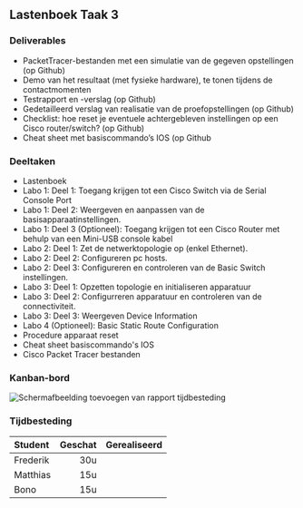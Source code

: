 ## Lastenboek Taak 3

### Deliverables
 
* PacketTracer-bestanden met een simulatie van de gegeven opstellingen (op Github)
* Demo van het resultaat (met fysieke hardware), te tonen tijdens de contactmomenten
* Testrapport en -verslag (op Github)
* Gedetailleerd verslag van realisatie van de proefopstellingen (op Github)
* Checklist: hoe reset je eventuele achtergebleven instellingen op een Cisco router/switch? (op Github)
* Cheat sheet met basiscommando’s IOS (op Github


### Deeltaken
* Lastenboek
* Labo 1: Deel 1: Toegang krijgen tot een Cisco Switch via de Serial Console Port
* Labo 1: Deel 2: Weergeven en aanpassen van de basisapparaatinstellingen.
* Labo 1: Deel 3 (Optioneel): Toegang krijgen tot een Cisco Router met behulp van een Mini-USB console kabel 
* Labo 2: Deel 1: Zet de netwerktopologie op (enkel Ethernet).
* Labo 2: Deel 2: Configureren pc hosts.
* Labo 2: Deel 3: Configureren en controleren van de Basic Switch instellingen.
* Labo 3: Deel 1: Opzetten topologie en initialiseren apparatuur
* Labo 3: Deel 2: Configurreren apparatuur en controleren van de connectiviteit.
* Labo 3: Deel 3: Weergeven Device Information
* Labo 4 (Optioneel): Basic Static Route Configuration
* Procedure apparaat reset
* Cheat sheet basiscommando's IOS
* Cisco Packet Tracer bestanden

### Kanban-bord
![Schermafbeelding toevoegen van rapport tijdbesteding](http://i.imgur.com/7bPlslW.jpg)

### Tijdbesteding

| Student  | Geschat | Gerealiseerd |
| :---     |    ---: |         ---: |
| Frederik |    30u    |             |
| Matthias |    15u    |             |
| Bono     |    15u    |           |



